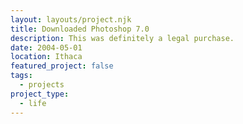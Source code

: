 ```yaml
---
layout: layouts/project.njk
title: Downloaded Photoshop 7.0
description: This was definitely a legal purchase.
date: 2004-05-01
location: Ithaca
featured_project: false
tags: 
  - projects
project_type: 
  - life
---
```

